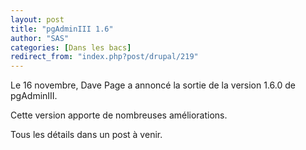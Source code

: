 ```yaml
---
layout: post
title: "pgAdminIII 1.6"
author: "SAS"
categories: [Dans les bacs]
redirect_from: "index.php?post/drupal/219"
---
```





<!--more-->


<p>Le 16 novembre, Dave Page a annoncé la sortie de la version 1.6.0 de pgAdminIII.</p>

<p>Cette version apporte de nombreuses améliorations.</p>

<p> Tous les détails dans un post à venir.</p>